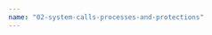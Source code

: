 ```yaml
---
name: "02-system-calls-processes-and-protections"
---
```

<object data="./02-system-calls-processes-and-protections.pdf" width="100%" height="100%" type='application/pdf'></object>
